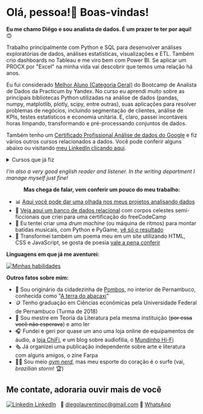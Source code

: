 <p align='center'>
  <h1> Olá, pessoa!👋 Boas-vindas! </h1>
</p>

**Eu me chamo Diêgo e sou analista de dados. É um prazer te ter por aqui!** 😊

Trabalho principalmente com Python e SQL para desenvolver análises exploratórias de dados, análises estatísticas, visualizações e ETL. Também crio dashboards no Tableau e me viro bem com Power BI. Se aplicar um PROCX por "Excel" na minha vida vai descobrir que temos uma relação há anos.

Eu fui considerado [Melhor Aluno (Categoria Geral)](https://github.com/diego-analytics/diego-analytics/blob/main/best%20student.jpg) do Bootcamp de Analista de Dados da Practicum by Yandex. No curso eu aprendi muito sobre as principais bibliotecas Python utilizadas na análise de dados (pandas, numpy, matplotlib, plotly, scipy, entre outras), suas aplicações para resolver problemas de negócios, incluindo segmentação de clientes, análise de KPIs, testes estatísticos e economia unitária. E, claro, passei incontáveis horas limpando, transformando e pré-processando conjuntos de dados.

Também tenho um <a href='https://www.credly.com/badges/5ecb6d63-ada7-4978-a62a-63671666f84a?source=linked_in_profile' target='_blank'>Certificado Profissional Análise de dados do Google</a> e fiz vários outros cursos relacionados a dados. Você pode conferir alguns abaixo ou visitando [meu LinkedIn clicando aqui](https://www.linkedin.com/in/diego-de-carvalho/).

<!--START_SECTION:table-->
<details>
<summary>Cursos que já fiz</summary>
  
| Curso | Lugar | Ano |
| :---: | :---: | :---: |
| Introduction to Power BI | DataCamp | 2022 |
| Intermediate SQL Queries | DataCamp | 2022 |
| Data Analysis in Excel | DataCamp | 2021 |
| Intermediate Python | DataCamp | 2021 |
| Google Data Analytics | Coursera | 2021 |
| Critical Thinking Skills for University Success | Coursera | 2020 |
  
</details>


*I'm also a very good english reader and listener. In the writing department I manage myself just fine!* 


<p align='center'>
  <b>Mas chega de falar, vem conferir um pouco do meu trabalho:</b>
</p>


* 📊 <a href='https://github.com/diego-analytics/projetos_dados/blob/main/README.md' target='_blank'>Aqui você pode dar uma olhada nos meus projetos analisando dados</a>
* 💫 [Veja aqui um banco de dados relacional](https://github.com/diego-analytics/universe-sql) com corpos celestes semi-ficcionais que criei para uma certificação do freeCodeCamp
* 🎼 Eu tentei criar uma _drum machine_ (ou máquina de ritmos) para montar batidas musicais, com Python e PyGame, [vê só o resultado](https://github.com/diego-analytics/drummy)
* 📜 Transformei também um poema meu em um site utilizando HTML, CSS e JavaScript, se gosta de poesia <a href='https://diego-analytics.github.io/Eu-quero-que-voce-ria-EM-BITS/' target='_blank'>vale a pena conferir</a>


<b>Linguagens em que já me aventurei:</b>


[![Minhas habilidades](https://skills.thijs.gg/icons?i=py,postgres,r,mysql,html,css,js)](https://skills.thijs.gg)


**Outros fatos sobre mim:**

* 🍍 Sou originário da cidadezinha de [Pombos](https://pt.wikipedia.org/wiki/Pombos_(Pernambuco)), no interior de Pernambuco, conhecida como "[A terra do abacaxi](https://pt.wikipedia.org/wiki/Festa_do_Abacaxi)"
* 🪙 Tenho graduação em Ciências econômicas pela Universidade Federal de Pernambuco (Turma de 2018)
* 📖 Sou mestre em Teoria da Literatura pela mesma instituição (~~por essa você não esperava~~) e amo ler
* 🎧 Fundei e geri por quase um ano uma loja online de equipamentos de áudio, a <a href='https://www.instagram.com/chifi_br/' target='_blank'>loja ChiFi</a>, e um blog sobre audiofilia, o <a href='https://www.instagram.com/mundinhohifi/' target='_blank'>Mundinho Hi-Fi</a>
* 🗞 Já organizei uma publicação independente sobre arte e literatura com alguns amigos, o zine Farpa
* 🏋️‍♂️ Sou meio [*gym nerd*](https://www.urbandictionary.com/define.php?term=gym%20nerd), mas meu esporte do coração é o surfe (vai, _brazilian storm_! 🏆)

## Me contate, adoraria ouvir mais de você
[![Linkedin](https://i.stack.imgur.com/gVE0j.png) LinkedIn](https://www.linkedin.com/in/diego-de-carvalho)
&nbsp;
📧 diegolaurentinoc@gmail.com
📲 [WhatsApp](//wa.me/558195210137)
